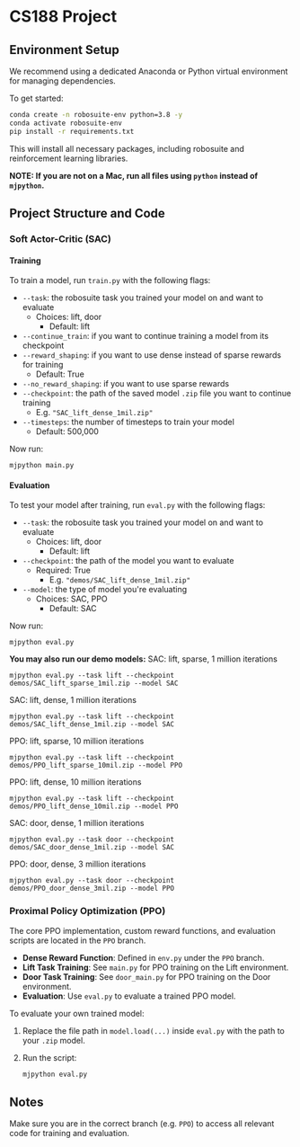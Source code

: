 # CS188 Project

## Environment Setup

We recommend using a dedicated Anaconda or Python virtual environment for managing dependencies.

To get started:

```bash
conda create -n robosuite-env python=3.8 -y
conda activate robosuite-env
pip install -r requirements.txt
```

This will install all necessary packages, including robosuite and reinforcement learning libraries.

**NOTE: If you are not on a Mac, run all files using `python` instead of `mjpython`.**

## Project Structure and Code
### Soft Actor-Critic (SAC)
#### Training
To train a model, run `train.py` with the following flags:
- `--task`: the robosuite task you trained your model on and want to evaluate
  - Choices: lift, door
    - Default: lift
- `--continue_train`: if you want to continue training a model from its checkpoint
- `--reward_shaping`: if you want to use dense instead of sparse rewards for training
  - Default: True
- `--no_reward_shaping`: if you want to use sparse rewards
- `--checkpoint`: the path of the saved model `.zip` file you want to continue training
  - E.g. `"SAC_lift_dense_1mil.zip"`
- `--timesteps`: the number of timesteps to train your model
  - Default: 500,000

Now run:
```
mjpython main.py
```

#### Evaluation
To test your model after training, run `eval.py` with the following flags:
- `--task`: the robosuite task you trained your model on and want to evaluate
  - Choices: lift, door
    - Default: lift
- `--checkpoint`: the path of the model you want to evaluate
  - Required: True
    - E.g. `"demos/SAC_lift_dense_1mil.zip"`
- `--model`: the type of model you're evaluating
  - Choices: SAC, PPO
    - Default: SAC

Now run:
```
mjpython eval.py
```

**You may also run our demo models:**
SAC: lift, sparse, 1 million iterations
```
mjpython eval.py --task lift --checkpoint demos/SAC_lift_sparse_1mil.zip --model SAC
```
SAC: lift, dense, 1 million iterations
```
mjpython eval.py --task lift --checkpoint demos/SAC_lift_dense_1mil.zip --model SAC
```
PPO: lift, sparse, 10 million iterations
```
mjpython eval.py --task lift --checkpoint demos/PPO_lift_sparse_10mil.zip --model PPO
```
PPO: lift, dense, 10 million iterations
```
mjpython eval.py --task lift --checkpoint demos/PPO_lift_dense_10mil.zip --model PPO
```
SAC: door, dense, 1 million iterations
```
mjpython eval.py --task door --checkpoint demos/SAC_door_dense_1mil.zip --model SAC
```
PPO: door, dense, 3 million iterations
```
mjpython eval.py --task door --checkpoint demos/PPO_door_dense_3mil.zip --model PPO
```

### Proximal Policy Optimization (PPO)
The core PPO implementation, custom reward functions, and evaluation scripts are located in the `PPO` branch.

* **Dense Reward Function**: Defined in `env.py` under the `PPO` branch.
* **Lift Task Training**: See `main.py` for PPO training on the Lift environment.
* **Door Task Training**: See `door_main.py` for PPO training on the Door environment.
* **Evaluation**: Use `eval.py` to evaluate a trained PPO model.

To evaluate your own trained model:

1. Replace the file path in `model.load(...)` inside `eval.py` with the path to your `.zip` model.
2. Run the script:

   ```bash
   mjpython eval.py
   ```

## Notes

Make sure you are in the correct branch (e.g. `PPO`) to access all relevant code for training and evaluation.
